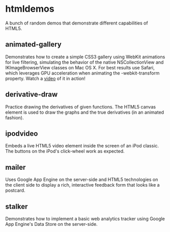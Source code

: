 htmldemos
=========

A bunch of random demos that demonstrate different capabilities of HTML5.

animated-gallery
----------------

Demonstrates how to create a simple CSS3 gallery using WebKit animations for live filtering, simulating the behavior of the native NSCollectionView and IKImageBrowserView classes on Mac OS X. For best results use Safari, which leverages GPU acceleration when animating the -webkit-transform property. Watch a [video](http://vimeo.com/13605436) of it in action!

derivative-draw
---------------

Practice drawing the derivatives of given functions. The HTML5 canvas element is used to draw the graphs and the true derivatives (in an animated fashion).

ipodvideo
---------

Embeds a live HTML5 video element inside the screen of an iPod classic. The buttons on the iPod's click-wheel work as expected.

mailer
------

Uses Google App Engine on the server-side and HTML5 technologies on the client side to display a rich, interactive feedback form that looks like a postcard.

stalker
-------

Demonstrates how to implement a basic web analytics tracker using Google App Engine's Data Store on the server-side.
